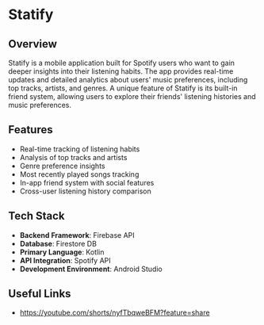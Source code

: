 # Statify

## Overview
Statify is a mobile application built for Spotify users who want to gain deeper insights into their listening habits. The app provides real-time updates and detailed analytics about users' music preferences, including top tracks, artists, and genres. A unique feature of Statify is its built-in friend system, allowing users to explore their friends' listening histories and music preferences.

## Features
- Real-time tracking of listening habits
- Analysis of top tracks and artists
- Genre preference insights
- Most recently played songs tracking
- In-app friend system with social features
- Cross-user listening history comparison

## Tech Stack
- **Backend Framework**: Firebase API
- **Database**: Firestore DB
- **Primary Language**: Kotlin
- **API Integration**: Spotify API
- **Development Environment**: Android Studio

## Useful Links
- https://youtube.com/shorts/nyfTbqweBFM?feature=share
